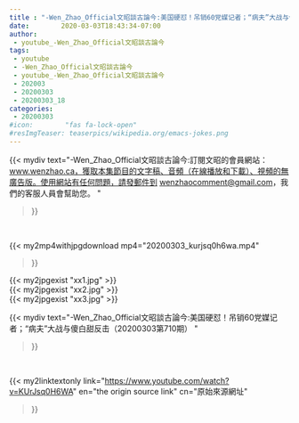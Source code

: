```yaml
---
title : "-Wen_Zhao_Official文昭談古論今:美国硬怼！吊销60党媒记者；“病夫”大战与傻白甜反击（20200303第710期） "
date:        2020-03-03T18:43:34-07:00
author:
 - youtube_-Wen_Zhao_Official文昭談古論今
tags:
 - youtube
 - -Wen_Zhao_Official文昭談古論今
 - youtube_-Wen_Zhao_Official文昭談古論今
 - 202003
 - 20200303
 - 20200303_18
categories:
 - 20200303
#icon:        "fas fa-lock-open"
#resImgTeaser: teaserpics/wikipedia.org/emacs-jokes.png
---
```


{{< mydiv text="-Wen_Zhao_Official文昭談古論今:訂閱文昭的會員網站：www.wenzhao.ca，獲取本集節目的文字稿、音頻（在線播放和下載）、視頻的無廣告版。使用網站有任何問題，請發郵件到 wenzhaocomment@gmail.com，我們的客服人員會幫助您。 "
>}}
<br>


{{< my2mp4withjpgdownload mp4="20200303_kurjsq0h6wa.mp4"
>}}

{{< my2jpgexist "xx1.jpg" >}}<br>
{{< my2jpgexist "xx2.jpg" >}}<br>
{{< my2jpgexist "xx3.jpg" >}}<br>



{{< mydiv text="-Wen_Zhao_Official文昭談古論今:美国硬怼！吊销60党媒记者；“病夫”大战与傻白甜反击（20200303第710期） "
>}}
<br>

{{< my2linktextonly link="https://www.youtube.com/watch?v=KUrJsq0H6WA"
en="the origin source link" cn="原始來源網址"
>}}


<br>

